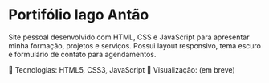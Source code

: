 # Portifólio Iago Antão
 Site pessoal desenvolvido com HTML, CSS e JavaScript para apresentar minha formação, projetos e serviços. Possui layout responsivo, tema escuro e formulário de contato para agendamentos.

🔧 Tecnologias: HTML5, CSS3, JavaScript
📱 Visualização: (em breve)
